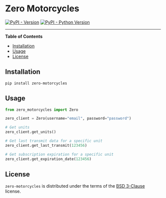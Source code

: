 # Zero Motorcycles

[![PyPI - Version](https://img.shields.io/pypi/v/zero-motorcycles.svg)](https://pypi.org/project/zero-motorcycles)
[![PyPI - Python Version](https://img.shields.io/pypi/pyversions/zero-motorcycles.svg)](https://pypi.org/project/zero-motorcycles)

-----

**Table of Contents**

- [Installation](#installation)
- [Usage](#usage)
- [License](#license)

## Installation

```console
pip install zero-motorcycles
```

## Usage

```python
from zero_motorcycles import Zero

zero_client = Zero(username="email", password="password")

# Get units
zero_client.get_units()

# Get last transmit data for a specific unit
zero_client.get_last_transmit(123456)

# Get subscription expiration for a specific unit
zero_client.get_expiration_date(123456)
```

## License

`zero-motorcycles` is distributed under the terms of the [BSD 3-Clause](https://spdx.org/licenses/BSD-3-Clause.html) license.
